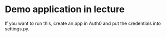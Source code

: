 # Demo application in lecture 

If you want to run this, create an app in Auth0 and put the credentials into settings.py.